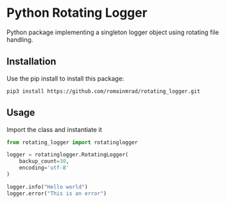 # Python Rotating Logger

Python package implementing a singleton logger object using rotating
file handling. 

## Installation

Use the pip install to install this package:

```shell
pip3 install https://github.com/romainmrad/rotating_logger.git
```

## Usage

Import the class and instantiate it

```python
from rotating_logger import rotatinglogger

logger = rotatinglogger.RotatingLogger(
    backup_count=30,
    encoding='utf-8'
)

logger.info("Hello world")
logger.error("This is an error")
```
